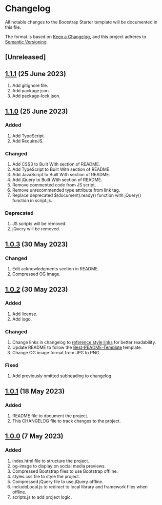 # Changelog

All notable changes to the Bootstrap Starter template will be documented in this file.

The format is based on [Keep a Changelog][Keep a Changelog url], and this project adheres to [Semantic Versioning][Semantic Versioning url].

## [Unreleased]

## [1.1.1] (25 June 2023)

1. Add gitignore file.
1. Add package.json.
1. Add package-lock.json.

## [1.1.0] (25 June 2023)

### Added

1. Add TypeScript.
1. Add RequireJS.

### Changed

1. Add CSS3 to Built With section of README.
1. Add TypeScript to Built With section of README.
1. Add JavaScript to Built With section of README.
1. Add jQuery to Built With section of README.
1. Remove commented code from JS script.
1. Remove unrecommended type attribute from link tag.
1. Replace deprecated $(document).ready() function with jQuery() function in script.js.

### Deprecated

1. JS scripts will be removed.
1. jQuery will be removed.

## [1.0.3] (30 May 2023)

### Changed

1. Edit acknowledgments section in README.
1. Compressed OG image.

## [1.0.2] (30 May 2023)

### Added

1. Add license.
1. Add logo.

### Changed

1. Change links in changelog to [reference style links][reference style links url] for better readability.
1. Update README to follow the [Best-README-Template][Best-README-Template url] template.
1. Change OG image format from JPG to PNG.

### Fixed

1. Add previously omitted subheading to changelog.

## [1.0.1] (18 May 2023)

### Added

1. README file to document the project.
1. This CHANGELOG file to track changes to the project.

## [1.0.0] (7 May 2023)

### Added

1. index.html file to structure the project.
1. og-image to display on social media previews.
1. Compressed Bootstrap files to use Bootstrap offline.
1. styles.css file to style the project.
1. Compressed jQuery file to use jQuery offline.
1. includeLocal.js to redirect to local library and framework files when offline.
1. scripts.js to add project logic.

<!-- References -->

[Keep a Changelog url]: https://keepachangelog.com/en/1.0.0/
[Semantic Versioning url]: https://semver.org/spec/v2.0.0.html
[reference style links url]: https://www.markdownguide.org/basic-syntax/#reference-style-links
[1.1.1]: https://github.com/SherpadNdabambi/bootstrap-starter/releases/tag/v1.1.1
[1.1.0]: https://github.com/SherpadNdabambi/bootstrap-starter/releases/tag/v1.1.0
[1.0.4]: https://github.com/SherpadNdabambi/bootstrap-starter/releases/tag/v1.0.4
[1.0.3]: https://github.com/SherpadNdabambi/bootstrap-starter/releases/tag/v1.0.3
[1.0.2]: https://github.com/SherpadNdabambi/bootstrap-starter/releases/tag/v1.0.2
[Best-README-Template url]: https://github.com/othneildrew/Best-README-Template
[1.0.1]: https://github.com/SherpadNdabambi/bootstrap-starter/releases/tag/v1.0.1
[1.0.0]: https://github.com/SherpadNdabambi/bootstrap-starter/releases/tag/v1.0.0
